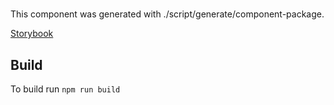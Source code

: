 # <Chip />

This component was generated with ./script/generate/component-package.

[Storybook]()

## Build

To build run `npm run build`
